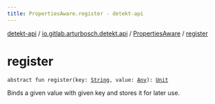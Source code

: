 ```yaml
---
title: PropertiesAware.register - detekt-api
---
```


[detekt-api](../../index.html) / [io.gitlab.arturbosch.detekt.api](../index.html) / [PropertiesAware](index.html) / [register](./register.html)

# register

`abstract fun register(key: `[`String`](https://kotlinlang.org/api/latest/jvm/stdlib/kotlin/-string/index.html)`, value: `[`Any`](https://kotlinlang.org/api/latest/jvm/stdlib/kotlin/-any/index.html)`): `[`Unit`](https://kotlinlang.org/api/latest/jvm/stdlib/kotlin/-unit/index.html)

Binds a given value with given key and stores it for later use.

